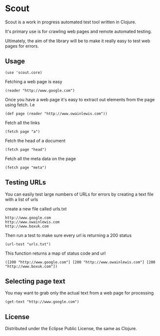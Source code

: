 # Scout

Scout is a work in progress automated test tool written in Clojure.

It's primary use is for crawling web pages and remote automated testing. 

Ultimately, the aim of the library will be to make it really easy to test web pages for errors.

## Usage

    (use 'scout.core)

Fetching a web page is easy

    (reader "http://www.google.com")

Once you have a web page it's easy to extract out elements from the page using fetch. I.e

    (def page (reader "http://www.owainlewis.com"))
     
Fetch all the links

    (fetch page "a")

Fetch the head of a document

    (fetch page "head")

Fetch all the meta data on the page

    (fetch page "meta")

## Testing URLs

You can easily test large numbers of URLs for errors by creating a text file with a list of urls

create a new file called urls.txt

    http://www.google.com
	http://www.owainlewis.com
	http://www.boxuk.com  
	
Then run a test to make sure every url is returning a 200 status

    (url-test "urls.txt")

This function returns a map of status code and url

    ([200 "http://www.google.com"] [200 "http://www.owainlewis.com"] [200 "http://www.boxuk.com"])
	
## Selecting page text

You may want to grab only the actual text from a web page for processing

    (get-text "http://www.google.com")

## License

Distributed under the Eclipse Public License, the same as Clojure.

